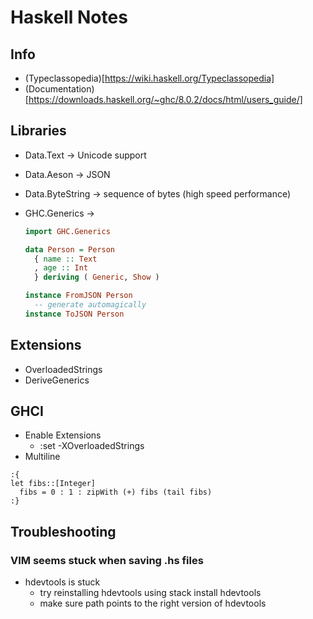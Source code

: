 # Haskell Notes

## Info

* (Typeclassopedia)[https://wiki.haskell.org/Typeclassopedia]
* (Documentation)[https://downloads.haskell.org/~ghc/8.0.2/docs/html/users_guide/]

## Libraries

* Data.Text -> Unicode support
* Data.Aeson -> JSON
* Data.ByteString -> sequence of bytes (high speed performance)

* GHC.Generics ->
  ``` Haskell
  import GHC.Generics

  data Person = Person
    { name :: Text
    , age :: Int
    } deriving ( Generic, Show )

  instance FromJSON Person
    -- generate automagically
  instance ToJSON Person
  ```

## Extensions

* OverloadedStrings
* DeriveGenerics

## GHCI

* Enable Extensions
  * :set -XOverloadedStrings
* Multiline
```
:{
let fibs::[Integer]
  fibs = 0 : 1 : zipWith (+) fibs (tail fibs)
:}
```

## Troubleshooting

### VIM seems stuck when saving .hs files

* hdevtools is stuck
  * try reinstalling hdevtools using stack install hdevtools
  * make sure path points to the right version of hdevtools
